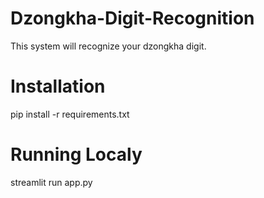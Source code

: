 # Dzongkha-Digit-Recognition
This system will recognize your dzongkha digit. 

# Installation
pip install -r requirements.txt

# Running Localy
streamlit run app.py